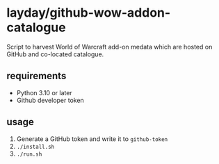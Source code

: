 # layday/github-wow-addon-catalogue

Script to harvest World of Warcraft add-on medata which are hosted on GitHub
and co-located catalogue.

## requirements

* Python 3.10 or later
* Github developer token

## usage

1. Generate a GitHub token and write it to `github-token`
2. `./install.sh`
3. `./run.sh`
